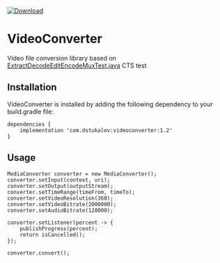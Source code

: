 [ ![Download](https://api.bintray.com/packages/dstukalov/VideoConverter/VideoConverter/images/download.svg) ](https://bintray.com/dstukalov/VideoConverter/VideoConverter/_latestVersion)

# VideoConverter
Video file conversion library based on <a href="https://android.googlesource.com/platform/cts/+/jb-mr2-release/tests/tests/media/src/android/media/cts/ExtractDecodeEditEncodeMuxTest.java">ExtractDecodeEditEncodeMuxTest.java</a> CTS test

## Installation
VideoConverter is installed by adding the following dependency to your build.gradle file:

    dependencies {
        implementation 'com.dstukalov:videoconverter:1.2'
    }

## Usage
    MediaConverter converter = new MediaConverter();
    converter.setInput(context, uri);
    converter.setOutput(outputStream);
    converter.setTimeRange(timeFrom, timeTo);
    converter.setVideoResolution(360);
    converter.setVideoBitrate(2000000);
    converter.setAudioBitrate(128000);

    converter.setListener(percent -> {
        publishProgress(percent);
        return isCancelled();
    });

    converter.convert();
